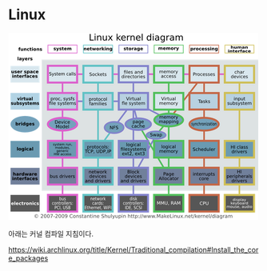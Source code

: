 # Linux

![Linux-Kernel](https://github.com/comicom/microservices/blob/main/linux/images/01_LinuxKernel.png)

아래는 커널 컴파일 지침이다.

https://wiki.archlinux.org/title/Kernel/Traditional_compilation#Install_the_core_packages
